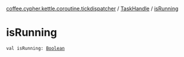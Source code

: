 [coffee.cypher.kettle.coroutine.tickdispatcher](../index.md) / [TaskHandle](index.md) / [isRunning](./is-running.md)

# isRunning

`val isRunning: `[`Boolean`](https://kotlinlang.org/api/latest/jvm/stdlib/kotlin/-boolean/index.html)